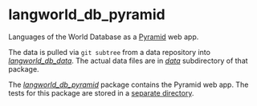 # langworld_db_pyramid
Languages of the World Database as a [Pyramid](https://trypyramid.com/) web app.

The data is pulled via `git subtree` from a
data repository into [*langworld_db_data*](langworld_db_data). The actual data files are in [*data*](langworld_db_data/data) subdirectory of that package.

The [*langworld_db_pyramid*](langworld_db_pyramid)
package contains the Pyramid web app. The tests
for this package are stored in a [separate directory](tests).
